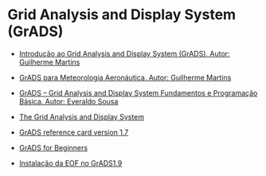 Grid Analysis and Display System (GrADS)
========================================

+ [Introdução ao Grid Analysis and Display System (GrADS). Autor: Guilherme Martins](http://mtc-m21b.sid.inpe.br/col/sid.inpe.br/mtc-m21b/2014/04.14.17.39/doc/publicacao.pdf)

+ [GrADS para Meteorologia Aeronáutica. Autor: Guilherme Martins](https://drive.google.com/file/d/1zpBo3FbSL83bOm9eqdRQty7q8uAydthz/view?usp=sharing)

+ [GrADS – Grid Analysis and Display System Fundamentos e Programação Básica. Autor: Everaldo Sousa](https://drive.google.com/open?id=1NKX-qnuggQ65ibMXAeOsB-EAPrSrgRQz)

+ [The Grid Analysis and Display System](https://drive.google.com/open?id=1gC8UdgFFHoAcH8ABYuOXh_WOdgBfK-Aj)

+ [GrADS reference card version 1.7](https://drive.google.com/open?id=1aJ2p0ynp5C-dQhFLnMW5f0SYYA2SUh71)

+ [GrADS for Beginners](https://drive.google.com/open?id=1zPDKmIHWncht5a0a9Qf1IM9KYPUhScG7)

+ [Instalação da EOF no GrADS1.9](https://drive.google.com/open?id=17OTqV9BrmcgvDt-t5mvV4j38pSUA7vAm)
